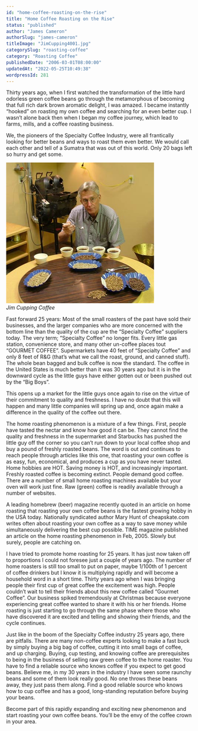 ```yaml
---
id: "home-coffee-roasting-on-the-rise"
title: "Home Coffee Roasting on the Rise"
status: "published"
author: "James Cameron"
authorSlug: "james-cameron"
titleImage: "JimCupping4001.jpg"
categorySlug: "roasting-coffee"
category: "Roasting Coffee"
publishedDate: "2006-03-01T08:00:00"
updatedAt: "2022-05-25T10:49:38"
wordpressId: 281
---
```


Thirty years ago, when I first watched the transformation of the little hard odorless green coffee beans go through the metamorphous of becoming that full rich dark brown aromatic delight, I was amazed. I became instantly “hooked” on roasting my own coffee and searching for an even better cup. I wasn’t alone back then when I began my coffee journey, which lead to farms, mills, and a coffee roasting business.

We, the pioneers of the Specialty Coffee Industry, were all frantically looking for better beans and ways to roast them even better. We would call each other and tell of a Sumatra that was out of this world. Only 20 bags left so hurry and get some.

![JimCupping400](JimCupping4001.jpg)  
*Jim Cupping Coffee*

Fast forward 25 years: Most of the small roasters of the past have sold their businesses, and the larger companies who are more concerned with the bottom line than the quality of the cup are the “Specialty Coffee” suppliers today. The very term; “Specialty Coffee” no longer fits. Every little gas station, convenience store, and many other un-coffee places tout “GOURMET COFFEE”. Supermarkets have 40 feet of “Specialty Coffee” and only 8 feet of R&G (that’s what we call the roast, ground, and canned stuff). The whole bean bagged and bulk coffee is now the standard. The coffee in the United States is much better than it was 30 years ago but it is in the downward cycle as the little guys have either gotten out or been pushed out by the “Big Boys”.

This opens up a market for the little guys once again to rise on the virtue of their commitment to quality and freshness. I have no doubt that this will happen and many little companies will spring up and, once again make a difference in the quality of the coffee out there.

The home roasting phenomenon is a mixture of a few things. First, people have tasted the nectar and know how good it can be. They cannot find the quality and freshness in the supermarket and Starbucks has pushed the little guy off the corner so you can’t run down to your local coffee shop and buy a pound of freshly roasted beans. The word is out and continues to reach people through articles like this one, that roasting your own coffee is as easy, fun, economical, and produces a cup as you have never tasted. Home hobbies are HOT. Saving money is HOT, and increasingly important. Freshly roasted coffee is becoming extinct. People demand good coffee. There are a number of small home roasting machines available but your oven will work just fine. Raw (green) coffee is readily available through a number of websites.

A leading homebrew (beer) magazine recently quoted in an article on home roasting that roasting your own coffee beans is the fastest growing hobby in the USA today. Nationally syndicated author Mary Hunt of cheapskate.com writes often about roasting your own coffee as a way to save money while simultaneously delivering the best cup possible. TIME magazine published an article on the home roasting phenomenon in Feb, 2005. Slowly but surely, people are catching on.

I have tried to promote home roasting for 25 years. It has just now taken off to proportions I could not foresee just a couple of years ago. The number of home roasters is still too small to put on paper, maybe 1/100th of 1 percent of coffee drinkers but I know it is multiplying rapidly and will become a household word in a short time. Thirty years ago when I was bringing people their first cup of great coffee the excitement was high. People couldn’t wait to tell their friends about this new coffee called “Gourmet Coffee”. Our business spiked tremendously at Christmas because everyone experiencing great coffee wanted to share it with his or her friends. Home roasting is just starting to go through the same phase where those who have discovered it are excited and telling and showing their friends, and the cycle continues.

Just like in the boom of the Specialty Coffee industry 25 years ago, there are pitfalls. There are many non-coffee experts looking to make a fast buck by simply buying a big bag of coffee, cutting it into small bags of coffee, and up charging. Buying, cup testing, and knowing coffee are prerequisites to being in the business of selling raw green coffee to the home roaster. You have to find a reliable source who knows coffee if you expect to get good beans. Believe me, in my 30 years in the industry I have seen some raunchy beans and some of them look really good. No one throws these beans away, they just pass them along. Find a good reliable source who knows how to cup coffee and has a good, long-standing reputation before buying your beans.

Become part of this rapidly expanding and exciting new phenomenon and start roasting your own coffee beans. You’ll be the envy of the coffee crown in your area.